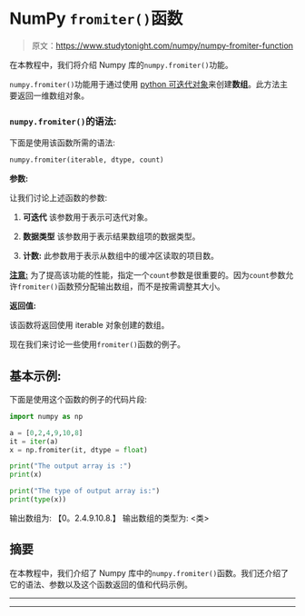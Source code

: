 # NumPy `fromiter()`函数

> 原文：<https://www.studytonight.com/numpy/numpy-fromiter-function>

在本教程中，我们将介绍 Numpy 库的`numpy.fromiter()`功能。

`numpy.fromiter()`功能用于通过使用 [python 可迭代对象](https://www.studytonight.com/python/python-iterable-and-iterator)来创建**数组**。此方法主要返回一维数组对象。

### `numpy.fromiter()`的语法:

下面是使用该函数所需的语法:

```py
numpy.fromiter(iterable, dtype, count) 
```

**参数:**

让我们讨论上述函数的参数:

1.  **可迭代**
    该参数用于表示可迭代对象。

2.  **数据类型**
    该参数用于表示结果数组项的数据类型。

3.  **计数:**
    此参数用于表示从数组中的缓冲区读取的项目数。

<u>**注意:**</u> 为了提高该功能的性能，指定一个`count`参数是很重要的。因为`count`参数允许`fromiter()`函数预分配输出数组，而不是按需调整其大小。

**返回值:**

该函数将返回使用 iterable 对象创建的数组。

现在我们来讨论一些使用`fromiter()`函数的例子。

## 基本示例:

下面是使用这个函数的例子的代码片段:

```py
import numpy as np  

a = [0,2,4,9,10,8]  
it = iter(a)  
x = np.fromiter(it, dtype = float)  

print("The output array is :")
print(x)  

print("The type of output array is:")
print(type(x)) 
```

输出数组为:
【0。2.4.9.10.8.】
输出数组的类型为:
<类>

## 摘要

在本教程中，我们介绍了 Numpy 库中的`numpy.fromiter()`函数。我们还介绍了它的语法、参数以及这个函数返回的值和代码示例。

* * *

* * *